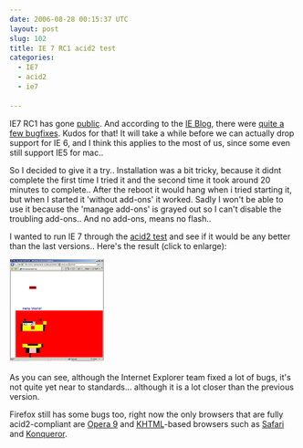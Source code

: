 ```yaml
---
date: 2006-08-28 00:15:37 UTC
layout: post
slug: 102
title: IE 7 RC1 acid2 test
categories:
  - IE7
  - acid2
  - ie7

---
```

<p>IE7 RC1 has gone <a href="http://www.microsoft.com/windows/ie/downloads/default.mspx">public</a>. And according to the <a href="http://blogs.msdn.com/ie/">IE Blog</a>, there were <a href="http://blogs.msdn.com/ie/archive/2006/08/22/712830.aspx"> quite a few bugfixes</a>. Kudos for that! It will take a while before we can actually drop support for IE 6, and I think this applies to the most of us, since some even still support IE5 for mac..</p>

<p>So I decided to give it a try.. Installation was a bit tricky, because it didnt complete the first time I tried it and the second time it took around 20 minutes to complete.. After the reboot it would hang when i tried starting it, but when I started it 'without add-ons' it worked. Sadly I won't be able to use it because the 'manage add-ons' is grayed out so I can't disable the troubling add-ons.. And no add-ons, means no flash..</p>

<p>I wanted to run IE 7 through the <a href="http://www.webstandards.org/files/acid2/test.html">acid2 test</a> and see if it would be any better than the last versions.. Here's the result (click to enlarge):</p>

<a href="/resources/images/posts/ie7_acid_1.png"><img src="/resources/images/posts/ie7_acid_2.png" alt="IE 7 acid2 results" /></a>

<p>As you can see, although the Internet Explorer team fixed a lot of bugs, it's not quite yet near to standards... although it is a lot closer than the previous version.</p>

<p>Firefox still has some bugs too, right now the only browsers that are fully acid2-compliant are <a href="http://www.opera.com/">Opera 9</a> and <a href="http://en.wikipedia.org/wiki/KHTML">KHTML</a>-based browsers such as <a href="http://www.apple.com/safari/">Safari</a> and <a href="http://www.konqueror.org/features/browser.php">Konqueror</a>.
</p>